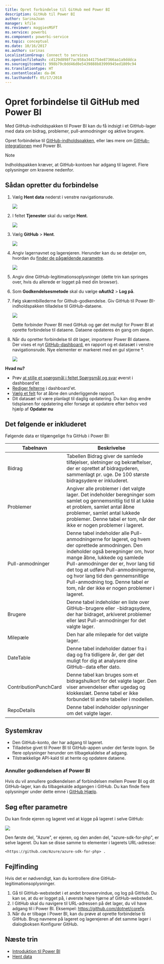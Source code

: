 ```yaml
---
title: Opret forbindelse til GitHub med Power BI
description: GitHub til Power BI
author: SarinaJoan
manager: kfile
ms.reviewer: maggiesMSFT
ms.service: powerbi
ms.component: powerbi-service
ms.topic: conceptual
ms.date: 10/16/2017
ms.author: sarinas
LocalizationGroup: Connect to services
ms.openlocfilehash: cd129d898f7ac958a3441754e87366aa1a9dddca
ms.sourcegitcommit: 998b79c0dd46d0e5439888b83999945ed1809c94
ms.translationtype: HT
ms.contentlocale: da-DK
ms.lasthandoff: 05/17/2018
---
```

# <a name="connect-to-github-with-power-bi"></a>Opret forbindelse til GitHub med Power BI
Med GitHub-indholdspakken til Power BI kan du få indsigt i et GitHub-lager med data om bidrag, problemer, pull-anmodninger og aktive brugere.

Opret forbindelse til [GitHub-indholdspakken](https://app.powerbi.com/getdata/services/github), eller læs mere om [GitHub-integrationen](https://powerbi.microsoft.com/integrations/github) med Power BI.

>[!NOTE]
>Indholdspakken kræver, at GitHub-kontoen har adgang til lageret. Flere oplysninger om kravene nedenfor.

## <a name="how-to-connect"></a>Sådan opretter du forbindelse
1. Vælg **Hent data** nederst i venstre navigationsrude.
   
   ![](media/service-connect-to-github/pbi_getdata.png) 
2. I feltet **Tjenester** skal du vælge **Hent**.
   
   ![](media/service-connect-to-github/pbi_get_services.png) 
3. Vælg **GitHub** \> **Hent**.
   
   ![](media/service-connect-to-github/github.png)
4. Angiv lagernavnet og lagerejeren. Herunder kan du se detaljer om, hvordan du [finder de pågældende parametre](#FindingParams).
   
   ![](media/service-connect-to-github/pbi_github1.png)
5. Angiv dine GitHub-legitimationsoplysninger (dette trin kan springes over, hvis du allerede er logget på med din browser). 
6. Som **Godkendelsesmetode** skal du vælge **oAuth2** \> **Log på**. 
7. Følg skærmbillederne for Github-godkendelse. Giv GitHub til Power BI-indholdspakken tilladelse til GitHub-dataene.
   
   ![](media/service-connect-to-github/github_authorize.png)
   
   Dette forbinder Power BI med GitHub og gør det muligt for Power BI at oprette forbindelse til dataene.  Dataene opdateres én gang om dagen.
8. Når du opretter forbindelse til dit lager, importerer Power BI dataene. Der vises et nyt [GitHub-dashboard](https://powerbi.microsoft.com/integrations/github), en rapport og et datasæt i venstre navigationsrude. Nye elementer er markeret med en gul stjerne \*.
   
   ![](media/service-connect-to-github/pbi_githubdash.png)

**Hvad nu?**

* Prøv [at stille et spørgsmål i feltet Spørgsmål og svar](power-bi-q-and-a.md) øverst i dashboard'et
* [Rediger felterne](service-dashboard-edit-tile.md) i dashboard'et.
* [Vælg et felt](service-dashboard-tiles.md) for at åbne den underliggende rapport.
* Dit datasæt vil være planlagt til daglig opdatering. Du kan dog ændre tidsplanen for opdatering eller forsøge at opdatere efter behov ved hjælp af **Opdater nu**

## <a name="whats-included"></a>Det følgende er inkluderet
Følgende data er tilgængelige fra GitHub i Power BI:     

| Tabelnavn | Beskrivelse |
| --- | --- |
| Bidrag |Tabellen Bidrag giver de samlede tilføjelser, sletninger og bekræftelser, der er oprettet af bidragyderen, sammenlagt pr. uge. De 100 største bidragsydere er inkluderet. |
| Problemer |Angiver alle problemer i det valgte lager. Det indeholder beregninger som samlet og gennemsnitlig tid til at lukke et problem, samlet antal åbne problemer, samlet antal lukkede problemer. Denne tabel er tom, når der ikke er nogen problemer i lageret. |
| Pull-anmodninger |Denne tabel indeholder alle Pull-anmodningerne for lageret, og hvem der oprettede anmodningen. Den indeholder også beregninger om, hvor mange åbne, lukkede og samlede Pull-anmodninger der er, hvor lang tid det tog at udføre Pull-anmodningerne, og hvor lang tid den gennemsnitlige Pull-anmodning tog. Denne tabel er tom, når der ikke er nogen problemer i lageret. |
| Brugere |Denne tabel indeholder en liste over GitHub-brugere eller -bidragsydere, der har bidraget, arkiveret problemer eller løst Pull-anmodninger for det valgte lager. |
| Milepæle |Den har alle milepæle for det valgte lager. |
| DateTable |Denne tabel indeholder datoer fra i dag og fra tidligere år, der gør det muligt for dig at analysere dine GitHub-data efter dato. |
| ContributionPunchCard |Denne tabel kan bruges som et bidragshulkort for det valgte lager. Den viser anvendelser efter ugedag og klokkeslæt. Denne tabel er ikke forbundet til andre tabeller i modellen. |
| RepoDetails |Denne tabel indeholder oplysninger om det valgte lager. |

## <a name="system-requirements"></a>Systemkrav
* Den GitHub-konto, der har adgang til lageret.  
* Tilladelse givet til Power BI til GitHub-appen under det første logon. Se flere oplysninger herunder om tilbagekaldelse af adgang.  
* Tilstrækkelige API-kald til at hente og opdatere dataene.  

### <a name="de-authorize-power-bi"></a>Annuller godkendelsen af Power BI
Hvis du vil annullere godkendelsen af forbindelsen mellem Power BI og dit GitHub-lager, kan du tilbagekalde adgangen i GitHub. Du kan finde flere oplysninger under dette emne i [GitHub Hjælp](https://help.github.com/articles/keeping-your-ssh-keys-and-application-access-tokens-safe/#reviewing-your-authorized-applications-oauth).

<a name="FindingParams"></a>

## <a name="finding-parameters"></a>Søg efter parametre
Du kan finde ejeren og lageret ved at kigge på lageret i selve GitHub:

![](media/service-connect-to-github/github_ownerrepo.png)

Den første del, "Azure", er ejeren, og den anden del, "azure-sdk-for-php", er selve lageret.  Du kan se disse samme to elementer i lagerets URL-adresse:

    <https://github.com/Azure/azure-sdk-for-php> .

## <a name="troubleshooting"></a>Fejlfinding
Hvis det er nødvendigt, kan du kontrollere dine GitHub-legitimationsoplysninger.  

1. Gå til GitHub-webstedet i et andet browservindue, og log på GitHub. Du kan se, at du er logget på, i øverste højre hjørne af GitHub-webstedet.    
2. I GitHub skal du navigere til URL-adressen på det lager, du vil have adgang til i Power BI. Eksempel: https://github.com/dotnet/corefx.  
3. Når du er tilbage i Power BI, kan du prøve at oprette forbindelse til GitHub. Brug navnene på lageret og lagerejeren af det samme lager i dialogboksen Konfigurer GitHub.  

## <a name="next-steps"></a>Næste trin
* [Introduktion til Power BI](service-get-started.md)
* [Hent data](service-get-data.md)

